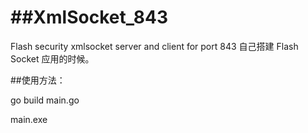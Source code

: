 ##XmlSocket_843
=============

Flash security xmlsocket server and client for port 843
自己搭建 Flash Socket 应用的时候。

##使用方法：

go build main.go

main.exe
